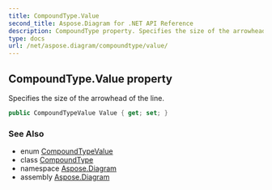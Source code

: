 ```yaml
---
title: CompoundType.Value
second_title: Aspose.Diagram for .NET API Reference
description: CompoundType property. Specifies the size of the arrowhead of the line
type: docs
url: /net/aspose.diagram/compoundtype/value/
---
```

## CompoundType.Value property

Specifies the size of the arrowhead of the line.

```csharp
public CompoundTypeValue Value { get; set; }
```

### See Also

* enum [CompoundTypeValue](../../compoundtypevalue/)
* class [CompoundType](../)
* namespace [Aspose.Diagram](../../compoundtype/)
* assembly [Aspose.Diagram](../../../)


